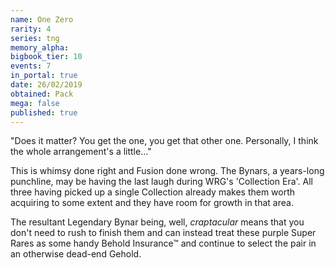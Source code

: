 ```yaml
---
name: One Zero
rarity: 4
series: tng
memory_alpha:
bigbook_tier: 10
events: 7
in_portal: true
date: 26/02/2019
obtained: Pack
mega: false
published: true
---
```


"Does it matter? You get the one, you get that other one. Personally, I think the whole arrangement's a little..."

This is whimsy done right and Fusion done wrong. The Bynars, a years-long punchline, may be having the last laugh during WRG's 'Collection Era'. All three having picked up a single Collection already makes them worth acquiring to some extent and they have room for growth in that area.

The resultant Legendary Bynar being, well, *craptacular* means that you don't need to rush to finish them and can instead treat these purple Super Rares as some handy Behold Insurance™ and continue to select the pair in an otherwise dead-end Gehold.
